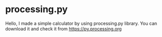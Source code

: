 # processing.py
Hello, I made a simple calculator by using processing.py library. You can download it and check it  from https://py.processing.org

